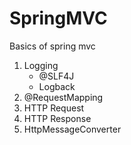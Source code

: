 # SpringMVC
Basics of spring mvc
1. Logging
   - @SLF4J
   - Logback
2. @RequestMapping
3. HTTP Request 
4. HTTP Response
5. HttpMessageConverter